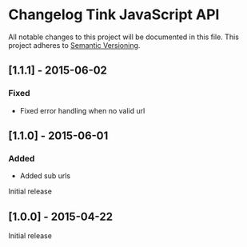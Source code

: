 # Changelog Tink JavaScript API

All notable changes to this project will be documented in this file.
This project adheres to [Semantic Versioning](http://semver.org/).

<!--
## [Unreleased] - [unreleased]

### Added
### Changed
### Deprecated
### Removed
### Fixed
### Security
-->
## [1.1.1] - 2015-06-02

### Fixed
- Fixed error handling when no valid url

## [1.1.0] - 2015-06-01

### Added
- Added sub urls

Initial release

## [1.0.0] - 2015-04-22

Initial release
